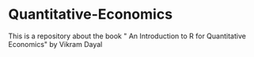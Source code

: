 # Quantitative-Economics
This is a repository about the book " An Introduction to R for Quantitative Economics"  by Vikram Dayal
